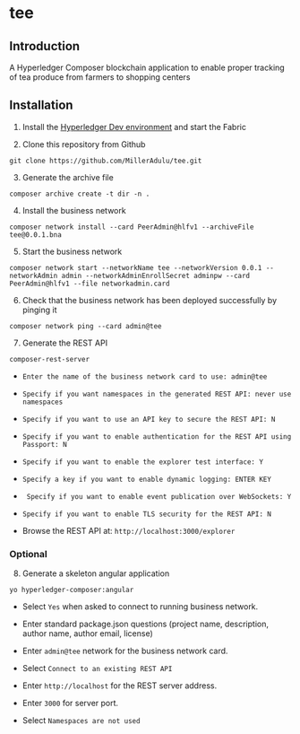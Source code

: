 # tee

## Introduction
A Hyperledger Composer blockchain application to enable proper tracking of tea produce from farmers to shopping centers

## Installation

1. Install the [Hyperledger Dev environment](https://hyperledger.github.io/composer/latest/installing/development-tools.html) and start the Fabric

2. Clone this repository from Github

``` git clone https://github.com/MillerAdulu/tee.git ```

3. Generate the archive file

``` composer archive create -t dir -n . ```

4. Install the business network

``` composer network install --card PeerAdmin@hlfv1 --archiveFile tee@0.0.1.bna ```

5. Start the business network

``` composer network start --networkName tee --networkVersion 0.0.1 --networkAdmin admin --networkAdminEnrollSecret adminpw --card PeerAdmin@hlfv1 --file networkadmin.card ```

6. Check that the business network has been deployed successfully by pinging it

``` composer network ping --card admin@tee ```

7. Generate the REST API

``` composer-rest-server ```

- `Enter the name of the business network card to use: admin@tee`
- `Specify if you want namespaces in the generated REST API: never use namespaces`
- `Specify if you want to use an API key to secure the REST API: N`
- `Specify if you want to enable authentication for the REST API using Passport: N`
- `Specify if you want to enable the explorer test interface: Y`
- `Specify a key if you want to enable dynamic logging: ENTER KEY`
- ` Specify if you want to enable event publication over WebSockets: Y`
- `Specify if you want to enable TLS security for the REST API: N`

- Browse the REST API at: `http://localhost:3000/explorer`

### Optional

8. Generate a skeleton angular application

``` yo hyperledger-composer:angular ```

- Select `Yes` when asked to connect to running business network.

- Enter standard package.json questions (project name, description, author name, author email, license)

- Enter `admin@tee` network for the business network card.

- Select `Connect to an existing REST API`

- Enter `http://localhost` for the REST server address.

- Enter `3000` for server port.

- Select `Namespaces are not used`